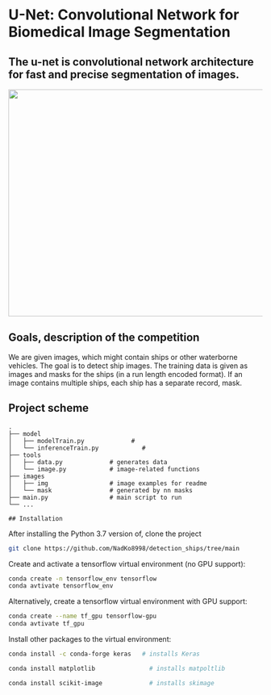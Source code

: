 # U-Net: Convolutional Network for Biomedical Image Segmentation 

## The u-net is convolutional network architecture for fast and precise segmentation of images.
<img src="https://pp.userapi.com/c854420/v854420774/9732f/7JeFZnZa-Xo.jpg" width=640 height=450>

## Goals, description of the competition
We are given  images, which might contain ships or other waterborne vehicles. The goal is to detect ship images.
The training data is given as images and masks for the ships (in a run length encoded format). If an image contains multiple ships, each ship has a separate record, mask. 

## Project scheme
    .
    ├── model
    │   ├── modelTrain.py             # 
    │   └── inferenceTrain.py            # 
    ├── tools                     
    │   ├── data.py             # generates data 
    │   └── image.py            # image-related functions  
    ├── images                     
    │   ├── img                 # image examples for readme
    │   └── mask                # generated by nn masks
    ├── main.py                 # main script to run
    └── ...

    ## Installation

After installing the Python 3.7 version of, clone the project
```sh
git clone https://github.com/NadKo8998/detection_ships/tree/main
```
Create and activate a tensorflow virtual environment (no GPU support):
```sh
conda create -n tensorflow_env tensorflow
conda avtivate tensorflow_env
```

Alternatively, create a tensorflow virtual environment with GPU support:
```sh
conda create --name tf_gpu tensorflow-gpu 
conda avtivate tf_gpu
```

Install other packages to the virtual environment:
```sh
conda install -c conda-forge keras   # installs Keras
```
```sh
conda install matplotlib               # installs matpoltlib
```
```sh
conda install scikit-image             # installs skimage
